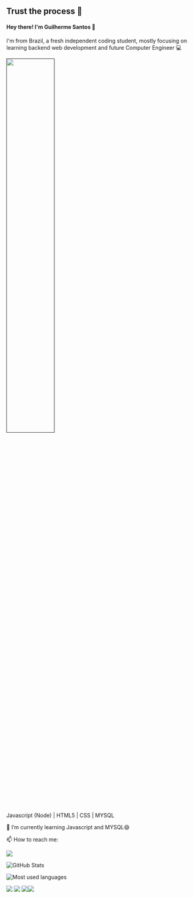  ## Trust the process 🖖
 #### Hey there! I'm Guilherme Santos 👋



I'm from Brazil, a fresh independent coding student, mostly focusing on learning backend web development and future Computer Engineer :computer: 

[<img src="./assets/catcoder.gif" width = 50% />]()

Javascript (Node) | HTML5 | CSS | MYSQL

🔭  I’m currently learning Javascript and MYSQL😄

📫 How to reach me: 

[<img src="https://img.shields.io/badge/LinkedIn-0077B5?style=for-the-badge&logo=linkedin&logoColor=white" />](https://www.linkedin.com/in/guilherme-emeterio-developer)

![GitHub Stats](https://github-readme-stats.vercel.app/api?username=dankalighieri&hide_border=true&show_icons=true&include_all_commits=false&count_private=true&line_height=24&text_color=ffffff&icon_color=ffffff&bg_color=0,833ab4,5851db,405de6&title_color=ffffff)
     
![Most used languages](https://github-readme-stats.vercel.app/api/top-langs/?username=dankalighieri&hide=html&hide_border=true&card_width=320&layout=compact&langs_count=4&text_color=ffffff&icon_color=ffffff&bg_color=0,833ab4,5851db,405de6&title_color=ffffff)

[<img src="https://img.shields.io/badge/JavaScript-F7DF1E?style=for-the-badge&logo=javascript&logoColor=black" />]() [<img src="https://img.shields.io/badge/MySQL-00000F?style=for-the-badge&logo=mysql&logoColor=white" />]() 
[<img src="https://img.shields.io/badge/Linux-FCC624?style=for-the-badge&logo=linux&logoColor=black" />]()[<img src="https://img.shields.io/badge/Node.js-43853D?style=for-the-badge&logo=node.js&logoColor=white" />]()

<!--
**DankALighieri/DankAlighieri** is a ✨ _special_ ✨ repository because its `README.md` (this file) appears on your GitHub profile.

Here are some ideas to get you started:

- 🔭 I’m currently working on ...
- 🌱 I’m currently learning ...
- 👯 I’m looking to collaborate on ...
- 🤔 I’m looking for help with ...
- 💬 Ask me about ...
- 📫 How to reach me: ...

- ⚡ Fun fact: ...
-->
